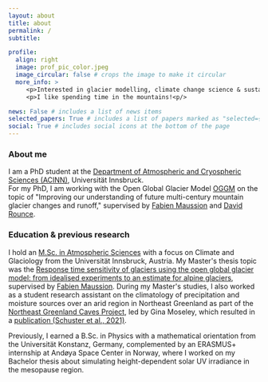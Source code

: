 ```yaml
---
layout: about
title: about
permalink: /
subtitle: 

profile:
  align: right
  image: prof_pic_color.jpeg
  image_circular: false # crops the image to make it circular
  more_info: >
     <p>Interested in glacier modelling, climate change science & sustainability<p/>
     <p>I like spending time in the mountains!<p/>

news: False # includes a list of news items
selected_papers: True # includes a list of papers marked as "selected={true}"
social: True # includes social icons at the bottom of the page
---
```

### About me

I am a PhD student at the [Department of Atmospheric and Cryospheric Sciences (ACINN)](https://www.uibk.ac.at/en/acinn/), Universität Innsbruck.  
For my PhD, I am working with the Open Global Glacier Model [OGGM](https://oggm.org/) on the topic of "Improving our understanding of future multi-century mountain glacier changes and runoff," supervised by [Fabien Maussion](https://fabienmaussion.info/) and [David Rounce](https://www.cmu.edu/cee/cryotartans/people/david-rounce.html). 


### Education & previous research
I hold an [M.Sc. in Atmospheric Sciences](https://www.uibk.ac.at/en/programmes/ma-atmospheric-sciences) with a focus on Climate and Glaciology from the Universität Innsbruck, Austria. My Master's thesis topic was the [Response time sensitivity of glaciers using the open global glacier model: from idealised experiments to an estimate for alpine glaciers](https://resolver.obvsg.at/urn:nbn:at:at-ubi:1-59629), supervised by [Fabien Maussion](https://fabienmaussion.info/). During my Master's studies, I also worked as a student research assistant on the climatology of precipitation and moisture sources over an arid region in Northeast Greenland as part of the [Northeast Greenland Caves Project](https://northeastgreenlandcavesproject.com/), led by Gina Moseley, which resulted in a [publication (Schuster et al., 2021)](https://doi.org/10.5194/wcd-2-1-2021).  

Previously, I earned a B.Sc. in Physics with a mathematical orientation from the Universität Konstanz, Germany, complemented by an ERASMUS+ internship at Andøya Space Center in Norway, where I worked on my Bachelor thesis about simulating height-dependent solar UV irradiance in the mesopause region.


